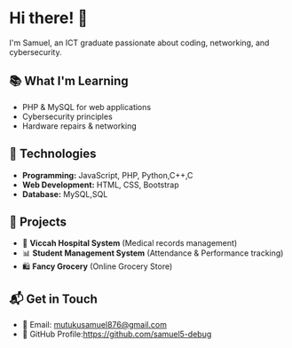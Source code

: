# Hi there! 👋
I'm Samuel, an ICT graduate passionate about coding, networking, and cybersecurity.

## 📚 What I'm Learning
- PHP & MySQL for web applications
- Cybersecurity principles
- Hardware repairs & networking

## 🔧 Technologies
- **Programming:** JavaScript, PHP, Python,C++,C
- **Web Development:** HTML, CSS, Bootstrap
- **Database:** MySQL,SQL

## 📂 Projects
- 🏥 **Viccah Hospital System** (Medical records management)
- 📊 **Student Management System** (Attendance & Performance tracking)
- 🛍️ **Fancy Grocery** (Online Grocery Store)

## 📬 Get in Touch
- 📧 Email: mutukusamuel876@gmail.com
- 🔗 GitHub Profile:https://github.com/samuel5-debug
